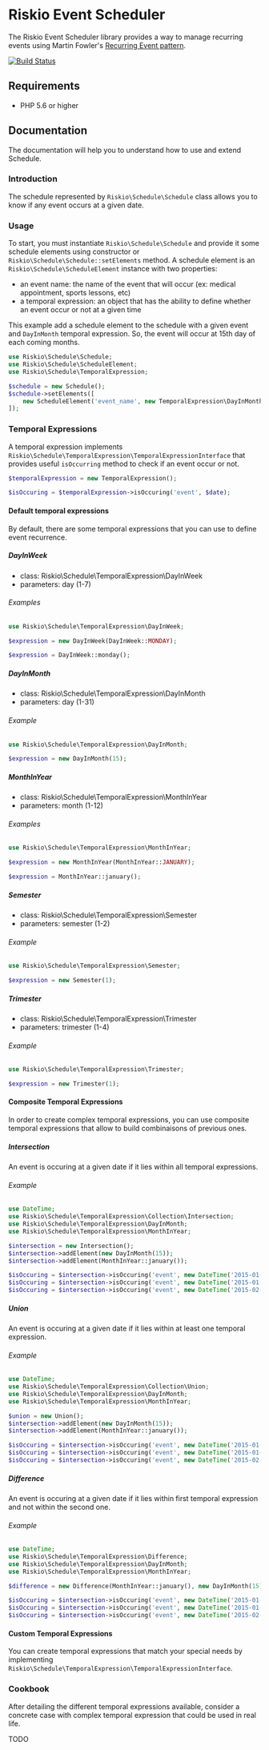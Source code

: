Riskio Event Scheduler
======================

The Riskio Event Scheduler library provides a way to manage recurring events using Martin Fowler's [Recurring Event pattern](http://martinfowler.com/apsupp/recurring.pdf).

[![Build Status](https://img.shields.io/travis/RiskioFr/EventScheduler.svg?style=flat)](http://travis-ci.org/RiskioFr/EventScheduler)

Requirements
------------

* PHP 5.6 or higher

Documentation
-------------

The documentation will help you to understand how to use and extend Schedule.

### Introduction

The schedule represented by ```Riskio\Schedule\Schedule``` class allows you to know if any event occurs at a given date.

### Usage

To start, you must instantiate ```Riskio\Schedule\Schedule``` and provide it some schedule elements
using constructor or `Riskio\Schedule\Schedule::setElements` method. A schedule element is an `Riskio\Schedule\ScheduleElement` instance with two properties:

- an event name: the name of the event that will occur (ex: medical appointment, sports lessons, etc)
- a temporal expression: an object that has the ability to define whether an event occur or not at a given time

This example add a schedule element to the schedule with a given event and `DayInMonth` temporal expression. So, the event will occur
at 15th day of each coming months.

```php
use Riskio\Schedule\Schedule;
use Riskio\Schedule\ScheduleElement;
use Riskio\Schedule\TemporalExpression;

$schedule = new Schedule();
$schedule->setElements([
    new ScheduleElement('event_name', new TemporalExpression\DayInMonth(15)),
]);
```

### Temporal Expressions

A temporal expression implements `Riskio\Schedule\TemporalExpression\TemporalExpressionInterface` that provides useful `isOccurring` method to
check if an event occur or not.

```php
$temporalExpression = new TemporalExpression();

$isOccuring = $temporalExpression->isOccuring('event', $date);
```

#### Default temporal expressions

By default, there are some temporal expressions that you can use to define event recurrence.

##### DayInWeek

- class: Riskio\Schedule\TemporalExpression\DayInWeek
- parameters: day (1-7)

###### Examples

```php
use Riskio\Schedule\TemporalExpression\DayInWeek;

$expression = new DayInWeek(DayInWeek::MONDAY);

$expression = DayInWeek::monday();
```

##### DayInMonth

- class: Riskio\Schedule\TemporalExpression\DayInMonth
- parameters: day (1-31)

###### Example

```php
use Riskio\Schedule\TemporalExpression\DayInMonth;

$expression = new DayInMonth(15);
```

##### MonthInYear

- class: Riskio\Schedule\TemporalExpression\MonthInYear
- parameters: month (1-12)

###### Examples

```php
use Riskio\Schedule\TemporalExpression\MonthInYear;

$expression = new MonthInYear(MonthInYear::JANUARY);

$expression = MonthInYear::january();
```

##### Semester

- class: Riskio\Schedule\TemporalExpression\Semester
- parameters: semester (1-2)

###### Example

```php
use Riskio\Schedule\TemporalExpression\Semester;

$expression = new Semester(1);
```

##### Trimester

- class: Riskio\Schedule\TemporalExpression\Trimester
- parameters: trimester (1-4)

###### Example

```php
use Riskio\Schedule\TemporalExpression\Trimester;

$expression = new Trimester(1);
```

#### Composite Temporal Expressions

In order to create complex temporal expressions, you can use composite temporal expressions
that allow to build combinaisons of previous ones.

##### Intersection

An event is occuring at a given date if it lies within all temporal expressions.

###### Example

```php
use DateTime;
use Riskio\Schedule\TemporalExpression\Collection\Intersection;
use Riskio\Schedule\TemporalExpression\DayInMonth;
use Riskio\Schedule\TemporalExpression\MonthInYear;

$intersection = new Intersection();
$intersection->addElement(new DayInMonth(15));
$intersection->addElement(MonthInYear::january());

$isOccuring = $intersection->isOccuring('event', new DateTime('2015-01-15')); // returns true
$isOccuring = $intersection->isOccuring('event', new DateTime('2015-01-16')); // returns false
$isOccuring = $intersection->isOccuring('event', new DateTime('2015-02-15')); // returns false
```

##### Union

An event is occuring at a given date if it lies within at least one temporal expression.

###### Example

```php
use DateTime;
use Riskio\Schedule\TemporalExpression\Collection\Union;
use Riskio\Schedule\TemporalExpression\DayInMonth;
use Riskio\Schedule\TemporalExpression\MonthInYear;

$union = new Union();
$intersection->addElement(new DayInMonth(15));
$intersection->addElement(MonthInYear::january());

$isOccuring = $intersection->isOccuring('event', new DateTime('2015-01-15')); // returns true
$isOccuring = $intersection->isOccuring('event', new DateTime('2015-01-16')); // returns false
$isOccuring = $intersection->isOccuring('event', new DateTime('2015-02-15')); // returns true
```

##### Difference

An event is occuring at a given date if it lies within first temporal expression and not within the second one.

###### Example

```php
use DateTime;
use Riskio\Schedule\TemporalExpression\Difference;
use Riskio\Schedule\TemporalExpression\DayInMonth;
use Riskio\Schedule\TemporalExpression\MonthInYear;

$difference = new Difference(MonthInYear::january(), new DayInMonth(15));

$isOccuring = $intersection->isOccuring('event', new DateTime('2015-01-15')); // returns false
$isOccuring = $intersection->isOccuring('event', new DateTime('2015-01-16')); // returns true
$isOccuring = $intersection->isOccuring('event', new DateTime('2015-02-15')); // returns false
```

#### Custom Temporal Expressions

You can create temporal expressions that match your special needs by implementing `Riskio\Schedule\TemporalExpression\TemporalExpressionInterface`.

### Cookbook

After detailing the different temporal expressions available, consider a concrete case with complex temporal expression that could be used in real life.

TODO
